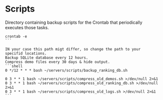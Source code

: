 # Scripts

Directory containing backup scripts for the Crontab that periodically executes those tasks.

````
crontab -e
```

IN your case this path migt differ, so change the path to your specifid locations.
Backup SQLite database every 12 hours.
Compress demo files every 30 days & hide output.
```shell
0 */12 * * * bash ~/servers/scripts/backup_ranking_db.sh

0 3 * * 1 bash ~/servers/scripts/compress_old_demos.sh >/dev/null 2>&1
0 3 * * 1 bash ~/servers/scripts/compress_old_ranking_db.sh >/dev/null 2>&1
0 3 * * 1 bash ~/servers/scripts/compress_old_logs.sh >/dev/null 2>&1
```